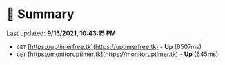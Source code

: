 # 📖 Summary
Last updated: **9/15/2021, 10:43:15 PM**

- `GET` [https://uptimerfree.tk](https://uptimerfree.tk) - **Up** (6507ms)
- `GET` [https://monitoruptimer.tk](https://monitoruptimer.tk) - **Up** (645ms)
